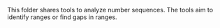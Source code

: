 This folder shares tools to analyze number sequences. The tools aim to identify ranges or find gaps in ranges.
